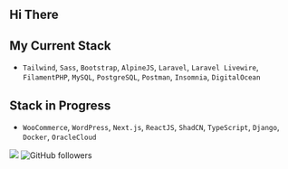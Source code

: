 ## **Hi There**

## My Current Stack
- `Tailwind`, `Sass`, `Bootstrap`, `AlpineJS`, `Laravel`, `Laravel Livewire`, `FilamentPHP`, `MySQL`, `PostgreSQL`, `Postman`, `Insomnia`, `DigitalOcean`

## Stack in Progress
- `WooCommerce`, `WordPress`, `Next.js`, `ReactJS`, `ShadCN`, `TypeScript`, `Django`, `Docker`, `OracleCloud`

![](https://komarev.com/ghpvc/?username=JayDoesPHP&style=flat-square&color=22d4b5&label=Visits) 
![GitHub followers](https://img.shields.io/github/followers/jaydoesphp)
